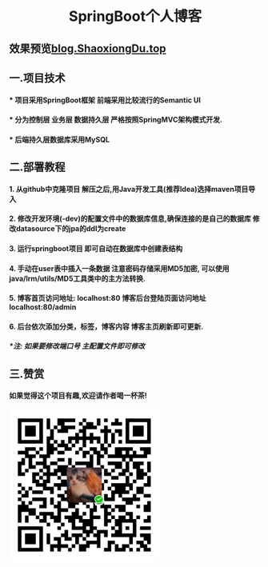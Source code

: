 # <center>SpringBoot个人博客</center>

## 效果预览<a href='http://blog.shaoxiongdu.top'>blog.ShaoxiongDu.top</a>

## 一.项目技术

#### * 项目采用SpringBoot框架 前端采用比较流行的Semantic UI

#### * 分为控制层 业务层 数据持久层 严格按照SpringMVC架构模式开发.

#### * 后端持久层数据库采用MySQL

## 二.部署教程

#### 1.  从github中克隆项目 解压之后,用Java开发工具(推荐Idea)选择maven项目导入

#### 2. 修改开发环境(-dev)的配置文件中的数据库信息,确保连接的是自己的数据库  修改datasource下的jpa的ddl为create

#### 3. 运行springboot项目 即可自动在数据库中创建表结构  

#### 4. 手动在user表中插入一条数据  注意密码存储采用MD5加密, 可以使用java/lrm/utils/MD5工具类中的主方法转换.

#### 5. 博客首页访问地址: localhost:80  博客后台登陆页面访问地址 localhost:80/admin

#### 6. 后台依次添加分类，标签，博客内容  博客主页刷新即可更新.

##### *注:  如果要修改端口号  主配置文件即可修改

## 三.赞赏
#### 如果觉得这个项目有趣,欢迎请作者喝一杯茶!

<img src="https://github.com/ShaoxiongDu/ShaoxiongDu/blob/main/wechatPay.jpg" width='300px' />
